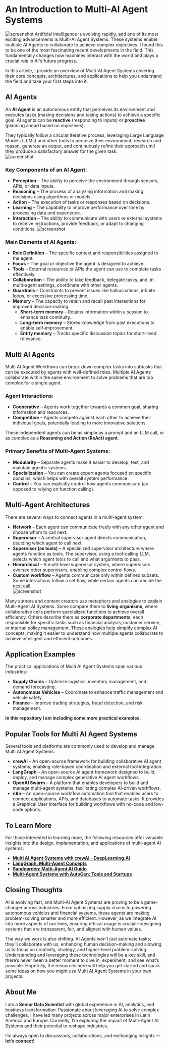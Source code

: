 # An Introduction to Multi-AI Agent Systems  
![screenshot](Picture.png)
Artificial Intelligence is evolving rapidly, and one of its most exciting advancements is Multi-AI Agent Systems. These systems enable multiple AI Agents to collaborate to achieve complex objectives. I found this to be one of the most fascinating recent developments in the field. This fundamentally changes how machines interact with the world and plays a crucial role in AI's future progress.  

In this article, I provide an overview of Multi-AI Agent Systems covering their core concepts, architectures, and applications to help you understand the field and take your first steps into it.  

## AI Agents  

An **AI Agent** is an autonomous entity that perceives its environment and executes tasks (making decisions and taking actions) to achieve a specific goal. AI agents can be **reactive** (responding to inputs) or **proactive** (planning ahead based on objectives).  

They typically follow a circular iterative process, leveraging Large Language Models (LLMs) and other tools to perceive their environment, research and reason, generate an output, and continuously refine their approach until they produce a satisfactory answer for the given task.  
![screenshot](AI_Agent.png)

### **Key Components of an AI Agent:**  

- **Perception** – The ability to perceive the environment through sensors, APIs, or data inputs.  
- **Reasoning** – The process of analyzing information and making decisions using algorithms or models.  
- **Action** – The execution of tasks or responses based on decisions.  
- **Learning** – The capability to improve performance over time by processing data and experience.  
- **Interaction** – The ability to communicate with users or external systems to receive instructions, provide feedback, or adapt to changing conditions.
![screenshot](AI_Agent_2.png)


### **Main Elements of AI Agents:**  

- **Role Definition** – The specific context and responsibilities assigned to the agent.  
- **Focus** – The goal or objective the agent is designed to achieve.  
- **Tools** – External resources or APIs the agent can use to complete tasks effectively.  
- **Collaboration** – The ability to take feedback, delegate tasks, and, in multi-agent settings, coordinate with other agents.  
- **Guardrails** – Constraints to prevent issues like hallucinations, infinite loops, or excessive processing time.  
- **Memory** – The capacity to retain and recall past interactions for improved decision-making.  
  - **Short-term memory** – Retains information within a session to enhance task continuity.  
  - **Long-term memory** – Stores knowledge from past executions to enable self-improvement.  
  - **Entity memory** – Tracks specific discussion topics for short-lived relevance.  

## Multi AI Agents  

Multi AI Agent Workflows can break down complex tasks into subtasks that can be executed by agents with well-defined roles. Multiple AI Agents collaborate within the same environment to solve problems that are too complex for a single agent.  

### **Agent Interactions:**  
- **Cooperative** – Agents work together towards a common goal, sharing information and resources.  
- **Competitive** – Agents compete against each other to achieve their individual goals, potentially leading to more innovative solutions.  

These independent agents can be as simple as a prompt and an LLM call, or as complex as a **Reasoning and Action (ReAct) agent**.  

### **Primary Benefits of Multi-Agent Systems:**  
- **Modularity** – Separate agents make it easier to develop, test, and maintain agentic systems.  
- **Specialization** – You can create expert agents focused on specific domains, which helps with overall system performance.  
- **Control** – You can explicitly control how agents communicate (as opposed to relying on function calling).  

## Multi-Agent Architectures  

There are several ways to connect agents in a multi-agent system:  

- **Network** – Each agent can communicate freely with any other agent and choose whom to call next.  
- **Supervisor** – A central supervisor agent directs communication, deciding which agent to call next.  
- **Supervisor (as tools)** – A specialized supervisor architecture where agents function as tools. The supervisor, using a tool-calling LLM, selects which agent tools to call and what arguments to pass.  
- **Hierarchical** – A multi-level supervisor system, where supervisors oversee other supervisors, enabling complex control flows.  
- **Custom workflow** – Agents communicate only within defined subsets. Some interactions follow a set flow, while certain agents can decide the next call.  
![screenshot](AI_Agent_Arch.png)

Many authors and content creators use metaphors and analogies to explain Multi-Agent AI Systems. Some compare them to **living organisms**, where collaborative cells perform specialized functions to achieve overall efficiency. Others describe them as **corporate departments**, each responsible for specific tasks such as financial analysis, customer service, or internal policy management. These analogies help simplify complex AI concepts, making it easier to understand how multiple agents collaborate to achieve intelligent and efficient outcomes.  

## Application Examples  

The practical applications of Multi AI Agent Systems span various industries:  

- **Supply Chains** – Optimize logistics, inventory management, and demand forecasting.  
- **Autonomous Vehicles** – Coordinate to enhance traffic management and vehicle safety.  
- **Finance** – Improve trading strategies, fraud detection, and risk management.

**In this repository I am including some more practical examples.**

## Popular Tools for Multi AI Agent Systems  

Several tools and platforms are commonly used to develop and manage Multi AI Agent Systems:  

- **crewAI** – An open-source framework for building collaborative AI agent systems, enabling role-based coordination and external tool integration.  
- **LangGraph** – An open-source AI agent framework designed to build, deploy, and manage complex generative AI agent workflows.  
- **OpenAI Swarm** – A platform that enables developers to build and manage multi-agent systems, facilitating complex AI-driven workflows.  
- **n8n** – An open-source workflow automation tool that enables users to connect applications, APIs, and databases to automate tasks. It provides a Graphical User Interface for building workflows with no-code and low-code options.  

## To Learn More  

For those interested in learning more, the following resources offer valuable insights into the design, implementation, and applications of multi-agent AI systems:  

- **[Multi AI Agent Systems with crewAI – DeepLearning.AI](https://www.deeplearning.ai/short-courses/multi-ai-agent-systems-with-crewai/)**  
- **[LangGraph: Multi-Agent Concepts](https://langchain-ai.github.io/langgraph/concepts/multi_agent/)**  
- **[Sandgarden: Multi-Agent AI Guide](https://www.sandgarden.com/learn/multi-agent-ai)**  
- **[Multi-Agent Systems with AutoGen: Tools and Startups](https://multiagentbook.com/labs/tools/)**  

## Closing Thoughts  

AI is evolving fast, and Multi-AI Agent Systems are proving to be a game-changer across industries. From optimizing supply chains to powering autonomous vehicles and financial systems, these agents are making problem-solving smarter and more efficient. However, as we integrate AI into more aspects of our lives, ensuring ethical usage is crucial—designing systems that are transparent, fair, and aligned with human values.  

The way we work is also shifting. AI Agents won’t just automate tasks; they’ll collaborate with us, enhancing human decision-making and allowing us to focus on creativity, strategy, and higher-level problem-solving. Understanding and leveraging these technologies will be a key skill, and there’s never been a better moment to dive in, experiment, and see what’s possible. Hopefully, the resources here will help you get started and spark some ideas on how you might use Multi AI Agent Systems in your own projects.  

## About Me  

I am a **Senior Data Scientist** with global experience in AI, analytics, and business transformation. Passionate about leveraging AI to solve complex challenges, I have led many projects across major enterprises in Latin America and Europe. Currently, I’m exploring the impact of Multi-Agent AI Systems and their potential to reshape industries.  

I’m always open to discussions, collaborations, and exchanging insights — **let’s connect!**  

